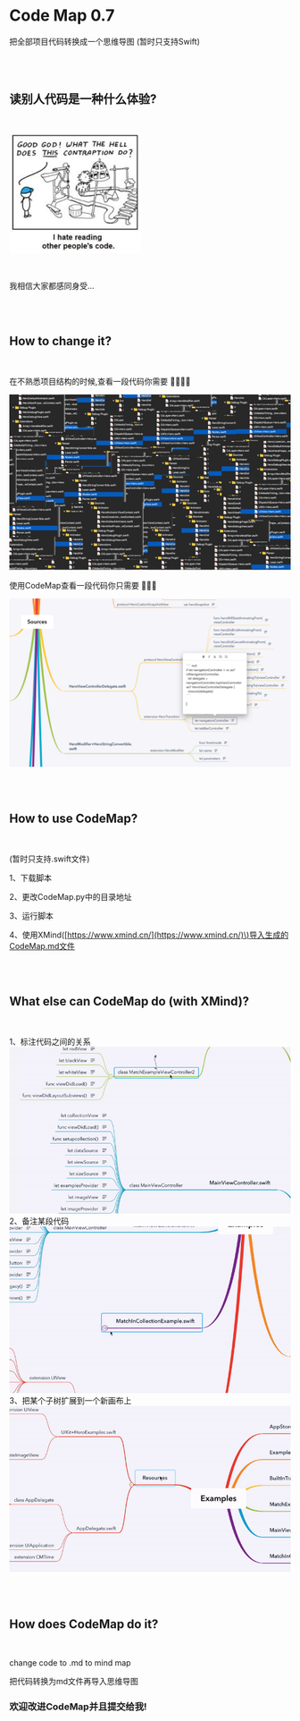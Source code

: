 # Code Map 0.7  

把全部项目代码转换成一个思维导图    \(暂时只支持Swift\)

<br>

<br>

## 读别人代码是一种什么体验?

<br>

![](README/06648d915928e59e7221266d7cc31e9f_hd.jpg)


<br>

我相信大家都感同身受...



<br>

<br>

## How to change it?
<br>

在不熟悉项目结构的时候,查看一段代码你需要  🤯😱🤔🤮



![](README/分组.jpg)


使用CodeMap查看一段代码你只需要  🧐🤩🥳



![](README/屏幕快照%202019-07-15%20下午10.18.51.png)


<br>

<br>

## How to use CodeMap?
<br>

\(暂时只支持.swift文件\)

1、下载脚本

2、更改CodeMap.py中的目录地址

3、运行脚本

4、使用XMind\([https://www.xmind.cn/](https://www.xmind.cn/)\)导入生成的CodeMap.md文件



<br>

<br>

## What else can CodeMap do \(with XMind\)?
<br>

1、标注代码之间的关系
<br>
![](README/gif1.gif)
<br>
2、备注某段代码
<br>
![](README/gif2.gif)
<br>
3、把某个子树扩展到一个新画布上
<br>
![](README/gif3.gif)
<br>


<br>

<br>

## How does CodeMap do it?
<br>

change code to .md to mind map

把代码转换为md文件再导入思维导图



### 欢迎改进CodeMap并且提交给我\!



